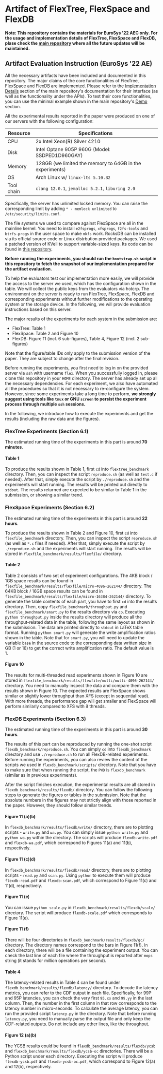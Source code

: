 # Artifact of FlexTree, FlexSpace and FlexDB

**Note: This repository contains the materials for EuroSys '22 AEC only. For the usage and implementation details of
FlexTree, FlexSpace and FlexDB, plase check the [main repository](https://github.com/flexible-address-space/flexspace)
where all the future updates will be maintained.**

## Artifact Evaluation Instruction (EuroSys '22 AE)

All the necessary artifacts have been included and documented in this repository.
The major claims of the core functionalities of FlexTree, FlexSpace and FlexDB are implemented.
Please refer to the [Implementation Details](https://github.com/flexible-address-space/flexspace#implementation-details)
section of the main repository's documentation for their interface (as well as the functionality under the APIs).
To test their core functionalities, you can use the minimal example shown in the main repository's
[Demo](https://github.com/flexible-address-space/flexspace#demo) section.

All the experimental results reported in the paper were produced on one of our servers with the following configuration:

| Resource | Specifications |
| --- | --- |
| CPU | 2x Intel Xeon(R) Silver 4210 |
| Disk | Intel Optane 905P 960G (Model: SSDPED1D960GAY) |
| Memory | 128GB (we limited the memory to 64GB in the experiments) |
| OS | Arch Linux w/ `linux-lts 5.10.32` |
| Tool chain | `clang 12.0.1`, `jemalloc 5.2.1`, `liburing 2.0` |

Specifically, the server has unlimited locked memory. You can raise the corresponding limit by adding
`* - memlock unlimited` to `/etc/security/limits.conf`.

The file systems we used to compare against FlexSpace are all in the mainline kernel.
You need to install `e2fsprogs`, `xfsprogs`, `f2fs-tools` and `btrfs-progs` in the user space to make `mkfs` work.
RocksDB can be installed via its official source code or Linux distrbution provided packages.
We used a patched version of KVell to support variable-sized keys.
Its code can be found in [this repository](https://github.com/flexible-address-space/eurosys22-artifact-kvell).

**Before running the experiments, you should run the `bootstrap.sh` script in this repository to fetch the snapshot of
our implementation prepared for the artifact evaluation.**

To help the evaluators test our implementation more easily, we will provide the access to the server we used, which
has the configuration shown in the table.
We will collect the public keys from the evaluators via hotcrp.
The environment on the server is ready to run FlexTree, FlexSpace, FlexDB and corresponding experiments
without further modifications to the operating system or the storage device.
In the following, we will provide evaluation instructions based on this server.

The major results of the experiments for each system in the submission are:

- FlexTree: Table 1
- FlexSpace: Table 2 and Figure 10
- FlexDB: Figure 11 (incl. 6 sub-figures), Table 4, Figure 12 (incl. 2 sub-figures)

Note that the figure/table IDs only apply to the submission version of the paper.
They are subject to change after the final revision.

Before running the experiments, you first need to log in on the provided server via `ssh` with username `flex`.
When you successfully logged in, please clone this repository in your `HOME` directory.
The server has already set up all the necessary dependencies.
For each experiment, we also have automated all the procedures so that it is not necessary to re-configure the system.
However, since some experiments take a long time to perform, **we strongly suggest using tools like `tmux` or
GNU `screen` to persist the experiment process through multiple `ssh` sessions.**

In the following, we introduce how to execute the
experiments and get the results (including the raw data and the figures).

### FlexTree Experiments (Section 6.1)

The estimated running time of the experiments in this part is around **70 minutes**.

#### Table 1

To produce the results shown in Table 1, first `cd` into `flextree_benchmark` directory.
Then, you can inspect the script `reproduce.sh` (as well as `test.c` if needed).
After that, simply execute the script by `./reproduce.sh` and the experiments will start running.
The results will be printed out directly to `stdout`. The results returned are expected to be similar to
Table 1 in the submission, or showing a similar trend.

### FlexSpace Experiments (Section 6.2)

The estimated running time of the experiments in this part is around **22 hours**.

To produce the results shown in Table 2 and Figure 10, first `cd` into `flexfile_benchmark` directory.
Then, you can inspect the script `reproduce.sh` (as well as `*.c` files if needed).
After that, simply execute the script by `./reproduce.sh` and the experiments will start running.
The results will be stored in `flexfile_benchmark/results/flexfile/` directory.

#### Table 2

Table 2 consists of two set of experiment configurations.
The 4KB block / 1GB space results can be found in `flexfile_benchmark/results/flexfile/micro-4096-262144/` directory.
The 64KB block / 16GB space results can be found in `flexfile_benchmark/results/flexfile/micro-16384-262144/` directory.
To generate the table contents of each part, you have to first `cd` into the results directory.
Then, copy `flexfile_benchmark/throughput.py` and `flexfile_benchmark/smart.py` to the results directory via `cp`.
Executing `python throughput.py` inside the results directory will produce all the throughput-related data in the table,
following the same layout as shown in the submission.
The data are printed directly to `stdout` in LaTeX table format.
Running `python smart.py` will generate the write amplification ratios shown in the table.
Note that for `smart.py`, you will need to update the variable `base` in the source code to the corresponding data
written size in GB (1 or 16) to get the correct write amplification ratio.
The default value is 1.

#### Figure 10

The results for multi-threaded read experiments shown in Figure 10 are stored in
`flexfile_benchmark/results/flexfile/multi/multi-4096-262144/` directory.
You need to manually inspect the data and compare them with the results shown in Figure 10.
The expected results are FlexSpace shows similar or slightly lower throughput than XFS (except in sequential read).
With more threads, the performance gap will get smaller and FlexSpace will perform similarly compared to XFS with 8
threads.

### FlexDB Experiments (Section 6.3)

The estimated running time of the experiments in this part is around **30 hours**.

The results of this part can be reproduced by running the one-shot script `flexdb_benchmark/reproduce.sh`.
You can simply `cd` into `flexdb_benchmark` directory and use `./reproduce.sh` to run all FlexDB-related experiments.
Before running the experiments, you can also review the content of the scripts we used in `flexdb_benchmark/scripts/`
directory.
Note that you have to make sure that when running the script, the `PWD` is `flexdb_benchmark` (similar as in previous
experiments).

After the script finishes execution, the experimental results are all stored in `flexdb_benchmark/results/flexdb/`
directory. You can follow the following steps to generate the figures or tables in the submission.
Note that the absolute numbers in the figures may not strictly align with those reported in the paper.
However, they should follow similar trends.

#### Figure 11 (a)(b)

In `flexdb_benchmark/results/flexdb/write/` directory, there are to plotting scripts - `write.py` and `wa.py`.
You can simply issue `python write.py` and `python wa.py` within the directory.
The scripts will produce `flexdb-write.pdf` and `flexdb-wa.pdf`, which correspond to Figures 11(a) and 11(b),
respectively.

#### Figure 11 \(c\)(d)

In `flexdb_benchmark/results/flexdb/read/` directory, there are to plotting scripts - `read.py` and `scan.py`.
Using `python` to execute them will produce `flexdb-read.pdf` and `flexdb-scan.pdf`,
which correspond to Figure 11\(c\) and 11(d), respectively.

#### Figure 11 (e)

You can issue `python scale.py` in `flexdb_benchmark/results/flexdb/scale/` directory.
The script will produce `flexdb-scale.pdf` which corresponds to Figure 11(e).

#### Figure 11 (f)

There will be four directories in `flexdb_benchmark/results/flexdb/gc/` directory.
The directory names correspond to the bars in Figure 11(f).
In each directory, there will be a file containing the experiment output.
You can check the last line of each file where the throughput is reported after `mops` string (it stands for million
operations per second).

#### Table 4

The latency-related results in Table 4 can be found under `flexdb_benchmark/results/flexdb/latency/` directory.
To decode the latency metrics, you can refer to the CDF output in each file.
Specifically, for 99P and 95P latencies, you can check the very first `95.xx` and `99.yy` in the last column.
Then, the number in the first column in that row corresponds to the latency number in micro-seconds.
To calculate the average latency, you can run the provided script `latency.py` in the directory.
Note that before running `latency.py`, you need to manually parse the output file and only keep the CDF-related
outputs. Do not include any other lines, like the throughput.

#### Figure 12 (a)(b)

The YCSB results could be found in `flexdb_benchmark/results/flexdb/ycsb` and
`flexdb_benchmark/results/flexdb/ycsb-oc` directories.
There will be a Python script under each directory.
Executing the script will produce `flexdb-ycsb.pdf` and `flexdb-ycsb-oc.pdf`, which correspond to Figure 12(a) and
12(b), respectively.
